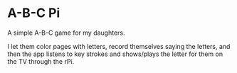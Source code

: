 A-B-C Pi
========

A simple A-B-C game for my daughters. 

I let them color pages with letters, record themselves saying the letters, and
then the app listens to key strokes and shows/plays the letter for them on the
TV through the rPi.


